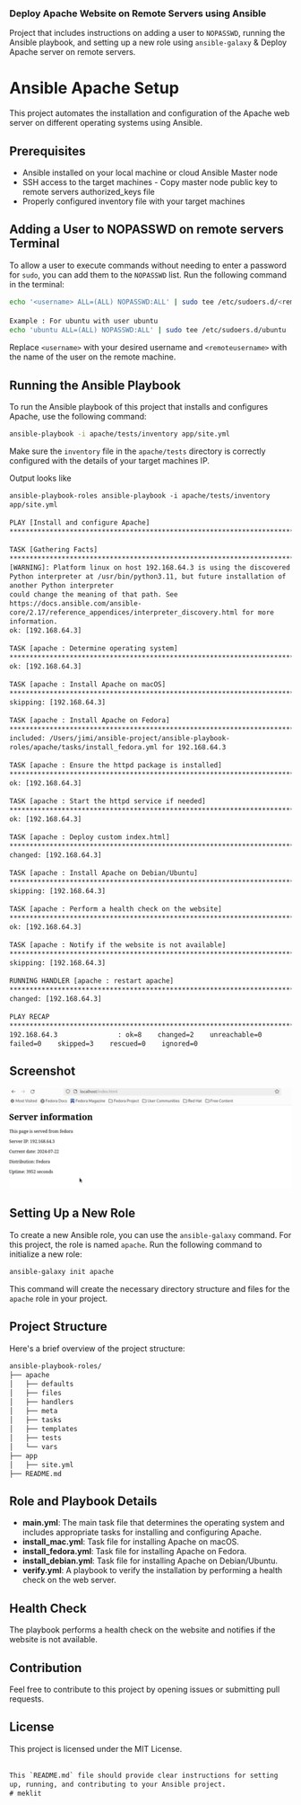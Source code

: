 ### Deploy Apache Website on Remote Servers using Ansible
Project that includes instructions on adding a user to `NOPASSWD`, running the Ansible playbook, and setting up a new role using `ansible-galaxy` & Deploy Apache server on remote servers.


# Ansible Apache Setup

This project automates the installation and configuration of the Apache web server on different operating systems using Ansible.

## Prerequisites

- Ansible installed on your local machine or cloud Ansible Master node
- SSH access to the target machines - Copy master node public key to remote servers authorized_keys file 
- Properly configured inventory file with your target machines

## Adding a User to NOPASSWD on remote servers Terminal

To allow a user to execute commands without needing to enter a password for `sudo`, you can add them to the `NOPASSWD` list. Run the following command in the terminal:

```sh
echo '<username> ALL=(ALL) NOPASSWD:ALL' | sudo tee /etc/sudoers.d/<remoteusername>

Example : For ubuntu with user ubuntu
echo 'ubuntu ALL=(ALL) NOPASSWD:ALL' | sudo tee /etc/sudoers.d/ubuntu
```

Replace `<username>` with your desired username and `<remoteusername>` with the name of the user on the remote machine.

## Running the Ansible Playbook

To run the Ansible playbook of this project that installs and configures Apache, use the following command:

```sh
ansible-playbook -i apache/tests/inventory app/site.yml
```

Make sure the `inventory` file in the `apache/tests` directory is correctly configured with the details of your target machines IP.

Output looks like 

```
ansible-playbook-roles ansible-playbook -i apache/tests/inventory app/site.yml

PLAY [Install and configure Apache] *************************************************************************************************************************************

TASK [Gathering Facts] **************************************************************************************************************************************************
[WARNING]: Platform linux on host 192.168.64.3 is using the discovered Python interpreter at /usr/bin/python3.11, but future installation of another Python interpreter
could change the meaning of that path. See https://docs.ansible.com/ansible-core/2.17/reference_appendices/interpreter_discovery.html for more information.
ok: [192.168.64.3]

TASK [apache : Determine operating system] ******************************************************************************************************************************
ok: [192.168.64.3]

TASK [apache : Install Apache on macOS] *********************************************************************************************************************************
skipping: [192.168.64.3]

TASK [apache : Install Apache on Fedora] ********************************************************************************************************************************
included: /Users/jimi/ansible-project/ansible-playbook-roles/apache/tasks/install_fedora.yml for 192.168.64.3

TASK [apache : Ensure the httpd package is installed] *******************************************************************************************************************
ok: [192.168.64.3]

TASK [apache : Start the httpd service if needed] ***********************************************************************************************************************
ok: [192.168.64.3]

TASK [apache : Deploy custom index.html] ********************************************************************************************************************************
changed: [192.168.64.3]

TASK [apache : Install Apache on Debian/Ubuntu] *************************************************************************************************************************
skipping: [192.168.64.3]

TASK [apache : Perform a health check on the website] *******************************************************************************************************************
ok: [192.168.64.3]

TASK [apache : Notify if the website is not available] ******************************************************************************************************************
skipping: [192.168.64.3]

RUNNING HANDLER [apache : restart apache] *******************************************************************************************************************************
changed: [192.168.64.3]

PLAY RECAP **************************************************************************************************************************************************************
192.168.64.3               : ok=8    changed=2    unreachable=0    failed=0    skipped=3    rescued=0    ignored=0  
```
## Screenshot

![Webserver](apache/files/website-url.png)

## Setting Up a New Role

To create a new Ansible role, you can use the `ansible-galaxy` command. For this project, the role is named `apache`. Run the following command to initialize a new role:

```sh
ansible-galaxy init apache
```

This command will create the necessary directory structure and files for the `apache` role in your project.

## Project Structure

Here's a brief overview of the project structure:

```
ansible-playbook-roles/
├── apache
│   ├── defaults
│   ├── files
│   ├── handlers
│   ├── meta
│   ├── tasks
│   ├── templates
│   ├── tests
│   └── vars
├── app
│   ├── site.yml
├── README.md
```

## Role and Playbook Details

- **main.yml**: The main task file that determines the operating system and includes appropriate tasks for installing and configuring Apache.
- **install_mac.yml**: Task file for installing Apache on macOS.
- **install_fedora.yml**: Task file for installing Apache on Fedora.
- **install_debian.yml**: Task file for installing Apache on Debian/Ubuntu.
- **verify.yml**: A playbook to verify the installation by performing a health check on the web server.

## Health Check

The playbook performs a health check on the website and notifies if the website is not available.

## Contribution

Feel free to contribute to this project by opening issues or submitting pull requests.

## License

This project is licensed under the MIT License.
```

This `README.md` file should provide clear instructions for setting up, running, and contributing to your Ansible project.
# meklit
